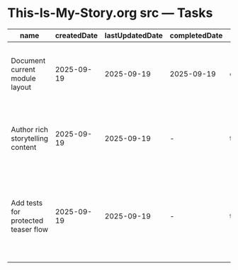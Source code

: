 # This-Is-My-Story.org src — Tasks

| name                                | createdDate | lastUpdatedDate | completedDate | status   | description                                                                                                |
| ----------------------------------- | ----------- | --------------- | ------------- | -------- | ---------------------------------------------------------------------------------------------------------- |
| Document current module layout      | 2025-09-19  | 2025-09-19      | 2025-09-19    | complete | README now notes where the entry point, app component, and welcome card live.                              |
| Author rich storytelling content    | 2025-09-19  | 2025-09-19      | -             | todo     | Replace placeholder JSX with narrative sections, imagery, and CTA buttons.                                 |
| Add tests for protected teaser flow | 2025-09-19  | 2025-09-19      | -             | todo     | Cover the path where authenticated storytellers see the welcome component and guests only see teaser copy. |
